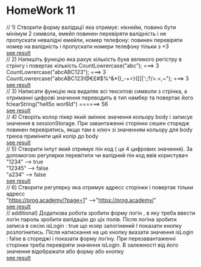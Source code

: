 # HomeWork 11

// 1) Створити форму валідації яка отримує: нікнейм, повино  бути мінімум 2 символа, емейл повинен перевіряти валідність і не пропускати невалідні емейли, номер телефону: повинен перевіряти номер на валідність і пропускати номери телефону тільки з +3  
[see result](https://dimkagrek.github.io/Fe-pro-270922/hw11/01/ "to see result of task 1")  
// 2) Напишіть функцію яка рахує кількість букв великого регістру в стрінгу і повертає кількість
CountLowrercase("abc"); ===> 3  
CountLowrercase("abcABC123"); ===> 3  
CountLowrercase("abcABC123!@€£#$%^&*()_-+=}{[]|\':;?/>.<,~"); ===> 3  
[see result](https://dimkagrek.github.io/Fe-pro-270922/hw11/02/ "to see result of task 2")  
// 3)  Написати функцію яка видаляє всі тексктові символи з стрінка, а отриманні цифрові значення переводить в тип намбер та повертає його  
fclearString("hell5o wor6ld")  ======> 56  
[see result](https://dimkagrek.github.io/Fe-pro-270922/hw11/03/ "to see result of task 3")  
// 4) Створіть колор пікер який змінює значення кольору body і записує значення в sessionStorage. При завантаженні сторінки сешен сторедж повинен перевірятись, якщо там є ключ зі значенням кольору для body треюа примінити цей колір до body  
[see result](https://dimkagrek.github.io/Fe-pro-270922/hw11/04/ "to see result of task 4")  
// 5) Створити інпут який отримує пін код ( це 4 цифрових значення). За допомогою регулярки перевітити чи валідний пін код ввів користувач  
"1234"   -->  true  
"12345"  -->  false  
"a234"   -->  false  
[see result](https://dimkagrek.github.io/Fe-pro-270922/hw11/05/ "to see result of task 5")  
// 6) Створити регулярку яка отримує адресс сторінки і повертає тільки адресс  
"https://prog.academy/?page=1" -->"https://prog.academy/"  
[see result](https://dimkagrek.github.io/Fe-pro-270922/hw11/06/ "to see result of task 6")  
// additional) Додаткова робота зробити форму логін ,  в яку треба ввести логін пароль зробити валідацію до ціх полів. Після логіна зробити записа в сесію isLogin : true що юзер залогінений І показати кнопку розлогінитись. Після натискання на цю кнопку вказати значення isLogin : false в стореджі і показати форму логіну.  При перезавантаженні сторінки  треба перевіряти значення  isLogin. В залежності від його значення відображати або форму або кнопку  
[see result](https://dimkagrek.github.io/Fe-pro-270922/hw11/additional/ "to see result of task 'additional'")  